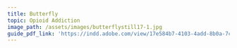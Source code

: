```yaml
---
title: Butterfly
topic: Opioid Addiction
image_path: /assets/images/butterflystill17-1.jpg
guide_pdf_link: 'https://indd.adobe.com/view/17e584b7-4103-4add-8b0a-7c40d2914ab8'
---
```



